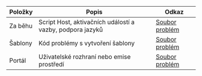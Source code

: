 Položky | Popis | Odkaz
---------|-------|-----------
Za běhu | Script Host, aktivačních událostí a vazby, podpora jazyků  | [Soubor problém](https://github.com/Azure/azure-webjobs-sdk-script/issues)
Šablony | Kód problémy s vytvoření šablony | [Soubor problém](https://github.com/Azure/azure-webjobs-sdk-templates/issues)
Portál | Uživatelské rozhraní nebo emise prostředí | [Soubor problém](https://github.com/ProjectKudu/AzureFunctionsPortal/issues)